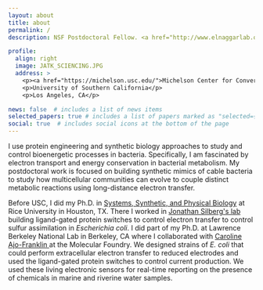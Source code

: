```yaml
---
layout: about
title: about
permalink: /
description: NSF Postdoctoral Fellow. <a href="http://www.elnaggarlab.org/">El-Naggar Lab</a>. University of Southern California.

profile:
  align: right
  image: JATK_SCIENCING.JPG
  address: >
    <p><a href="https://michelson.usc.edu/">Michelson Center for Convergent Bioscience</a></p>
    <p>University of Southern California</p>
    <p>Los Angeles, CA</p>

news: false  # includes a list of news items
selected_papers: true # includes a list of papers marked as "selected={true}"
social: true  # includes social icons at the bottom of the page
---
```


I use protein engineering and synthetic biology approaches to study and control bioenergetic processes in bacteria. Specifically, I am fascinated by electron transport and energy conservation in bacterial metabolism. My postdoctoral work is focused on building synthetic mimics of cable bacteria to study how multicellular communities can evolve to couple distinct metabolic reactions using long-distance electron transfer.

Before USC, I did my Ph.D. in <a href="https://sspb.rice.edu/">Systems, Synthetic, and Physical Biology</a> at Rice University in Houston, TX. There I worked in <a href="https://www.silberglab.org/">Jonathan Silberg's lab</a> building ligand-gated protein switches to control electron transfer to control sulfur assimilation in <i>Escherichia coli</i>. I did part of my Ph.D. at Lawrence Berkeley National Lab in Berkeley, CA where I collaborated with <a href = "http://cafgroup.rice.edu/"> Caroline Ajo-Franklin </a> at the Molecular Foundry. We designed strains of <i>E. coli</i>  that could perform extracellular electron transfer to reduced electrodes and used the ligand-gated protein switches to control current production.  We used these living electronic sensors for real-time reporting on the presence of chemicals in marine and riverine water samples. 
